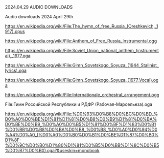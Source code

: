 2024.04.29
AUDIO DOWNLOADS

Audio downloads 2024 April 29th

https://en.wikipedia.org/wiki/File:The_hymn_of_free_Russia_(Oreshkevich,_1917).opus

https://en.wikipedia.org/wiki/File:Anthem_of_Free_Russia_Instrumental.ogg

https://en.wikipedia.org/wiki/File:Soviet_Union_national_anthem_(instrumental),_1977.oga

https://en.wikipedia.org/wiki/File:Gimn_Sovetskogo_Soyuza_(1944_Stalinist_lyrics).oga

https://en.wikipedia.org/wiki/File:Gimn_Sovetskogo_Soyuza_(1977_Vocal).oga

https://en.wikipedia.org/wiki/File:Internationale_orchestral_arrangement.ogg

File:Гимн Российской Республики и РДФР (Рабочая-Марсельеза).oga

https://en.wikipedia.org/wiki/File:%D0%93%D0%B8%D0%BC%D0%BD_%D0%A0%D0%BE%D1%81%D1%81%D0%B8%D0%B9%D1%81%D0%BA%D0%BE%D0%B9_%D0%A0%D0%B5%D1%81%D0%BF%D1%83%D0%B1%D0%BB%D0%B8%D0%BA%D0%B8_%D0%B8_%D0%A0%D0%94%D0%A4%D0%A0_(%D0%A0%D0%B0%D0%B1%D0%BE%D1%87%D0%B0%D1%8F-%D0%9C%D0%B0%D1%80%D1%81%D0%B5%D0%BB%D1%8C%D0%B5%D0%B7%D0%B0).oga?&useskin=monobook
